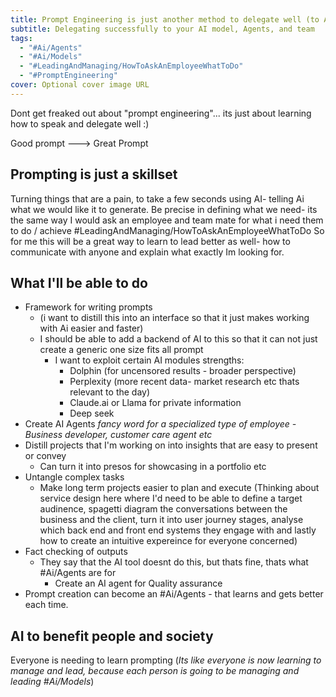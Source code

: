 ```yaml
---
title: Prompt Engineering is just another method to delegate well (to Ai)
subtitle: Delegating successfully to your AI model, Agents, and team
tags:
  - "#Ai/Agents"
  - "#Ai/Models"
  - "#LeadingAndManaging/HowToAskAnEmployeeWhatToDo"
  - "#PromptEngineering"
cover: Optional cover image URL
---
```


Dont get freaked out about "prompt engineering"... its just about learning how to speak and delegate well :)

Good prompt ---> Great Prompt

## Prompting is just a skillset

Turning things that are a pain, to take a few seconds using AI- telling Ai what we would like it to generate.
Be precise in defining what we need- its the same way I would ask an employee and team mate for what i need them to do / achieve #LeadingAndManaging/HowToAskAnEmployeeWhatToDo
So for me this will be a great way to learn to lead better as well- how to communicate with anyone and explain what exactly Im looking for.

## What I'll be able to do
- Framework for writing prompts 
	- (i want to distill this into an interface so that it just makes working with Ai easier and faster)
	- I should be able to add a backend of AI to this so that it can not just create a generic one size fits all prompt
		- I want to exploit certain AI modules strengths:
			- Dolphin (for uncensored results - broader perspective)
			- Perplexity (more recent data- market research etc thats relevant to the day)
			- Claude.ai or Llama for private information
			- Deep seek
- Create AI Agents *fancy word for a specialized type of employee - Business developer, customer care agent etc*
- Distill projects that I'm working on into insights that are easy to present or convey
	- Can turn it into presos for showcasing in a portfolio etc
- Untangle complex tasks
	- Make long term projects easier to plan and execute (Thinking about service design here where I'd need to be able to define a target audinence, spagetti diagram the conversations between the business and the client, turn it into user journey stages, analyse which back end and front end systems they engage with and lastly how to create an intuitive expereince for everyone concerned)
- Fact checking of outputs
	- They say that the AI tool doesnt do this, but thats fine, thats what #Ai/Agents  are for
		- Create an AI agent for Quality assurance
- Prompt creation can become an #Ai/Agents - that learns and gets better each time.

## AI to benefit people and society

Everyone is needing to learn prompting (*Its like everyone is now learning to manage and lead, because each person is going to be managing and leading #Ai/Models*)
